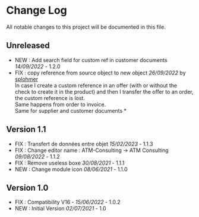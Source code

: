 # Change Log
All notable changes to this project will be documented in this file.

## Unreleased



- NEW : Add search field for custom ref in customer documents *14/09/2022* - 1.2.0
- FIX : copy reference from source object to new object *26/09/2022* by [splohmer](https://github.com/splohmer)  
  In case I create a custom reference in an offer (with or without the check to create it in the product) and then I transfer the offer to an order, the custom reference is lost.  
  Same happens from order to invoice.  
  Same for supplier and customer documents *


## Version 1.1

- FIX : Transfert de données entre objet *15/02/2023* - 1.1.3
- FIX : Change editor name : ATM-Consulting -> ATM Consulting *09/08/2022* - 1.1.2
- FIX : Remove useless boxe *30/08/2021* - 1.1.1
- NEW : Change module icon  *08/06/2021* - 1.1.0

## Version 1.0

- FIX : Compatibility V16 - *15/06/2022* - 1.0.2
- NEW : Initial Version *02/07/2021* - 1.0

